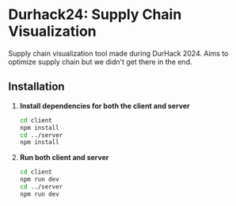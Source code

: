 # Durhack24: Supply Chain Visualization 

Supply chain visualization tool made during DurHack 2024. 
Aims to optimize supply chain but we didn't get there in the end.

## Installation

1. **Install dependencies for both the client and server**
   ```bash
   cd client
   npm install
   cd ../server
   npm install
   
3. **Run both client and server**
   ```bash
   cd client
   npm run dev
   cd ../server
   npm run dev
   
